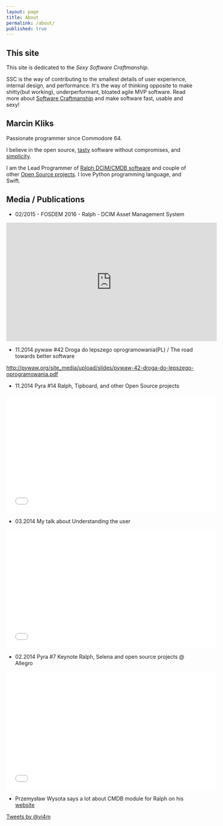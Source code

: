 ```yaml
---
layout: page
title: About
permalink: /about/
published: true
---
```



## This site 

This site is dedicated to the *Sexy Software Craftmanship*. 

SSC is the way of contributing to the smallest details of user experience, internal design, and performance.
It's the way of thinking opposite to make shitty(but working), underperformant, bloated agile MVP software.
Read more about [Software Craftmanship](http://manifesto.softwarecraftsmanship.org) and make software fast, usable and sexy!


## Marcin Kliks

Passionate programmer since Commodore 64. 

I believe in the open source, [tasty](http://40hz.se/fatmanifesto/principles.html) software without compromises, and [simplicity](http://legacy.python.org/dev/peps/pep-0020/ "Python Zen").

I am the Lead Programmer of [Ralph DCIM/CMDB software]( http://ralph.allegrogroup.com) and couple of other [Open Source projects](/projects). I love Python programming language, and Swift.


## Media / Publications

* 02/2015 - FOSDEM 2016 - Ralph - DCIM Asset Management System 

<iframe width="560" height="315" src="https://www.youtube.com/embed/j_OQxIoCPgw" frameborder="0" allowfullscreen></iframe>

* 11.2014 pywaw #42 Droga do lepszego oprogramowania(PL) / The road towards better software

<script async class="speakerdeck-embed" data-id="8b88fa6057c501321a5a322b8d7f48cd" data-ratio="1.33333333333333" src="//speakerdeck.com/assets/embed.js"></script>

http://pywaw.org/site_media/upload/slides/pywaw-42-droga-do-lepszego-oprogramowania.pdf

* 11.2014 Pyra #14 Ralph, Tipboard, and other Open Source projects 

<iframe width="560" height="315" src="//www.youtube.com/embed/9GH4ba1rYS8" frameborder="0" allowfullscreen></iframe>

* 03.2014 My talk about Understanding the user

<iframe width="560" height="315" src="//www.youtube.com/embed/nuQaOKzVdyM" frameborder="0" allowfullscreen></iframe>

* 02.2014 Pyra #7 Keynote Ralph, Selena and open source projects @ Allegro

<iframe width="560" height="315" src="//www.youtube.com/embed/Eyc_rwQrrKY" frameborder="0" allowfullscreen></iframe>

* Przemysław Wysota says a lot about CMDB module for Ralph on his [website](http://it5m.wordpress.com/2014/07/16/ralph-lord-of-the-cis-vol-1/)

<a class="twitter-timeline" href="https://twitter.com/vi4m" data-widget-id="697501719907987456">Tweets by @vi4m</a> <script>!function(d,s,id){var js,fjs=d.getElementsByTagName(s)[0],p=/^http:/.test(d.location)?'http':'https';if(!d.getElementById(id)){js=d.createElement(s);js.id=id;js.src=p+"://platform.twitter.com/widgets.js";fjs.parentNode.insertBefore(js,fjs);}}(document,"script","twitter-wjs");</script>

